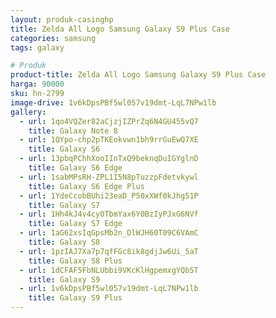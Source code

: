 ```yaml
---
layout: produk-casinghp
title: Zelda All Logo Samsung Galaxy S9 Plus Case
categories: samsung
tags: galaxy

# Produk
product-title: Zelda All Logo Samsung Galaxy S9 Plus Case
harga: 90000
sku: hn-2799
image-drive: 1v6kDpsPBf5wl057v19dmt-LqL7NPw1lb
gallery:
  - url: 1qo4VQZer82aCjzjIZPrZq6N4GU455vQ7
    title: Galaxy Note 8
  - url: 1QYpo-chp2pTKEokvwn1bh9rrGuEwQ7XE
    title: Galaxy S6
  - url: 13pbqPChhXooIInTxQ9beknqDuIGYglnD
    title: Galaxy S6 Edge
  - url: 1sabMPsRH-ZPL1I5N8pTuzzpFdetvkywl
    title: Galaxy S6 Edge Plus
  - url: 1YdeCcobBUhi23eaD_P50xXWf0kJhg51P
    title: Galaxy S7
  - url: 1Hh4kJ4v4cy0TbmYax6Y0BzIyPJxG6NVf
    title: Galaxy S7 Edge
  - url: 1aG62xsIqGpsMb2n_DlWJH60T09C6VAmC
    title: Galaxy S8
  - url: 1pzIAJ7Xa7p7qfFGc8ik8gdjJw6Ui_5aT
    title: Galaxy S8 Plus
  - url: 1dCFAF5FbNLUbbi9VKcKlHgpemxgYQb5T
    title: Galaxy S9
  - url: 1v6kDpsPBf5wl057v19dmt-LqL7NPw1lb
    title: Galaxy S9 Plus
---
```

